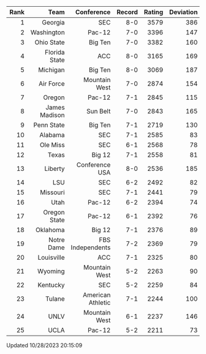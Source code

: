 | Rank  | Team                 | Conference           | Record   | Rating | Deviation |
| ---:  | ---:                 | ---:                 | ---:     | ---:   | ---:      |
| 1     | Georgia              | SEC                  | 8-0      | 3579   | 386       |
| 2     | Washington           | Pac-12               | 7-0      | 3396   | 147       |
| 3     | Ohio State           | Big Ten              | 7-0      | 3382   | 160       |
| 4     | Florida State        | ACC                  | 8-0      | 3165   | 169       |
| 5     | Michigan             | Big Ten              | 8-0      | 3069   | 187       |
| 6     | Air Force            | Mountain West        | 7-0      | 2874   | 154       |
| 7     | Oregon               | Pac-12               | 7-1      | 2845   | 115       |
| 8     | James Madison        | Sun Belt             | 7-0      | 2843   | 165       |
| 9     | Penn State           | Big Ten              | 7-1      | 2719   | 130       |
| 10    | Alabama              | SEC                  | 7-1      | 2585   | 83        |
| 11    | Ole Miss             | SEC                  | 6-1      | 2568   | 78        |
| 12    | Texas                | Big 12               | 7-1      | 2558   | 81        |
| 13    | Liberty              | Conference USA       | 8-0      | 2536   | 185       |
| 14    | LSU                  | SEC                  | 6-2      | 2492   | 82        |
| 15    | Missouri             | SEC                  | 7-1      | 2441   | 79        |
| 16    | Utah                 | Pac-12               | 6-2      | 2394   | 74        |
| 17    | Oregon State         | Pac-12               | 6-1      | 2392   | 76        |
| 18    | Oklahoma             | Big 12               | 7-1      | 2376   | 89        |
| 19    | Notre Dame           | FBS Independents     | 7-2      | 2369   | 79        |
| 20    | Louisville           | ACC                  | 7-1      | 2325   | 80        |
| 21    | Wyoming              | Mountain West        | 5-2      | 2263   | 90        |
| 22    | Kentucky             | SEC                  | 5-2      | 2259   | 84        |
| 23    | Tulane               | American Athletic    | 7-1      | 2244   | 100       |
| 24    | UNLV                 | Mountain West        | 6-1      | 2237   | 146       |
| 25    | UCLA                 | Pac-12               | 5-2      | 2211   | 73        |

Updated 10/28/2023 20:15:09
